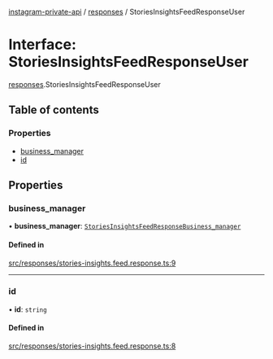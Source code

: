 [instagram-private-api](../../README.md) / [responses](../../modules/responses.md) / StoriesInsightsFeedResponseUser

# Interface: StoriesInsightsFeedResponseUser

[responses](../../modules/responses.md).StoriesInsightsFeedResponseUser

## Table of contents

### Properties

- [business\_manager](StoriesInsightsFeedResponseUser.md#business_manager)
- [id](StoriesInsightsFeedResponseUser.md#id)

## Properties

### business\_manager

• **business\_manager**: [`StoriesInsightsFeedResponseBusiness_manager`](StoriesInsightsFeedResponseBusiness_manager.md)

#### Defined in

[src/responses/stories-insights.feed.response.ts:9](https://github.com/Nerixyz/instagram-private-api/blob/b3351b9/src/responses/stories-insights.feed.response.ts#L9)

___

### id

• **id**: `string`

#### Defined in

[src/responses/stories-insights.feed.response.ts:8](https://github.com/Nerixyz/instagram-private-api/blob/b3351b9/src/responses/stories-insights.feed.response.ts#L8)
